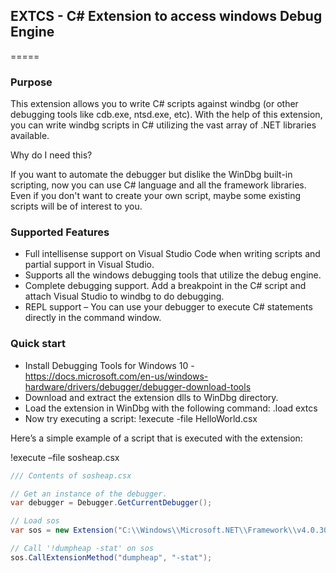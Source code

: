 ## EXTCS - C# Extension to access windows Debug Engine
=====

### Purpose

This extension allows you to write C# scripts against windbg (or other debugging tools like cdb.exe, ntsd.exe, etc). With the help of this extension, you can write windbg scripts in C# utilizing the vast array of .NET libraries available.

Why do I need this?

If you want to automate the debugger but dislike the WinDbg built-in scripting, now you can use C# language and all the framework libraries. Even if you don't want to create your own script, maybe some existing scripts will be of interest to you.

### Supported Features

- Full intellisense support on Visual Studio Code when writing scripts and partial support in Visual Studio.
- Supports all the windows debugging tools that utilize the debug engine.
- Complete debugging support. Add a breakpoint in the C# script and attach Visual Studio to windbg to do debugging.
- REPL support – You can use your debugger to execute C# statements directly in the command window.

### Quick start

* Install Debugging Tools for Windows 10 - https://docs.microsoft.com/en-us/windows-hardware/drivers/debugger/debugger-download-tools
* Download and extract the extension dlls to WinDbg directory.
* Load the extension in WinDbg with the following command: .load extcs
* Now try executing a script: !execute -file HelloWorld.csx

Here’s a simple example of a script that is executed with the extension:

!execute –file sosheap.csx

```cs
/// Contents of sosheap.csx

// Get an instance of the debugger.
var debugger = Debugger.GetCurrentDebugger();

// Load sos
var sos = new Extension("C:\\Windows\\Microsoft.NET\\Framework\\v4.0.30319\\sos.dll");

// Call '!dumpheap -stat' on sos
sos.CallExtensionMethod("dumpheap", "-stat");
```
